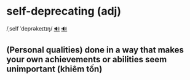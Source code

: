 # self-deprecating (adj)

/ˌself ˈdeprəkeɪtɪŋ/ [🔊](https://www.oxfordlearnersdictionaries.com/media/english/uk_pron/s/sel/self_/self_deprecating_1_gb_1.mp3) [🔊](https://www.oxfordlearnersdictionaries.com/media/english/us_pron/s/sel/self_/self_deprecating_1_us_1.mp3)

## (Personal qualities) done in a way that makes your own achievements or abilities seem unimportant (khiêm tốn)